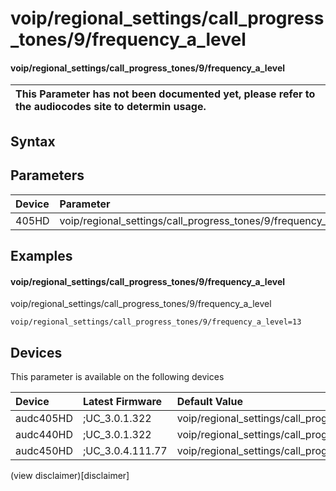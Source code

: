 ﻿---
description: voip/regional_settings/call_progress_tones/9/frequency_a_level
search: false
---

# voip/regional_settings/call_progress_tones/9/frequency_a_level

#### voip/regional_settings/call_progress_tones/9/frequency_a_level


| This Parameter has not been documented yet, please refer to the audiocodes site to determin usage.  | 
| :--- |

## Syntax

## Parameters
|Device|Parameter|value|Description|
|:---|:---|:---|:---|
| 405HD | voip/regional_settings/call_progress_tones/9/frequency_a_level |  |  |

## Examples
#### voip/regional_settings/call_progress_tones/9/frequency_a_level

voip/regional_settings/call_progress_tones/9/frequency_a_level

```
voip/regional_settings/call_progress_tones/9/frequency_a_level=13
```

## Devices
This parameter is available on the following devices

| Device | Latest Firmware | Default Value |
|:---|:---|:---|
| audc405HD | ;UC_3.0.1.322 | voip/regional_settings/call_progress_tones/9/frequency_a_level=13 
| audc440HD | ;UC_3.0.1.322 | voip/regional_settings/call_progress_tones/9/frequency_a_level=13 
| audc450HD | ;UC_3.0.4.111.77 | voip/regional_settings/call_progress_tones/9/frequency_a_level=13 

(view disclaimer)[disclaimer]

